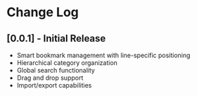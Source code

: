 # Change Log

## [0.0.1] - Initial Release

- Smart bookmark management with line-specific positioning
- Hierarchical category organization
- Global search functionality
- Drag and drop support
- Import/export capabilities